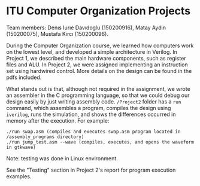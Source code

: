 # ITU Computer Organization Projects

Team members: Denıs Iurıe Davıdoglu (150200916), Matay Aydın (150200075), Mustafa Kırcı (150200096).

During the Computer Organization course, we learned how computers work on the lowest level, and developed a simple architecture in Verilog. In Project 1, we described the main hardware components, such as register files and ALU. In Project 2, we were assigned implementing an instruction set using hardwired control. More details on the design can be found in the pdfs included.

What stands out is that, although not required in the assignment, we wrote an assembler in the C programming language, so that we could debug our design easily by just writing assembly code. `/Project2` folder has a `run` command, which assembles a program, compiles the design using `iverilog`, runs the simulation, and shows the differences occurred in memory after the execution. For example:
```
./run swap.asm (compiles and executes swap.asm program located in /assembly_programs directory)
./run jump_test.asm --wave (compiles, executes, and opens the waveform in gtkwave)
```
Note: testing was done in Linux environment.

See the "Testing" section in Project 2's report for program execution examples. 


